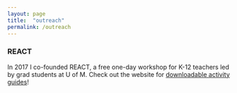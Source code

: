 ```yaml
---
layout: page
title:  "outreach"
permalink: /outreach
---
```


### REACT

In 2017 I co-founded REACT, a free one-day workshop for K-12 teachers led by grad students at U of M.
Check out the website for [downloadable activity guides](https://www.reactmi.org/for-teachers/classroom-activities)!

